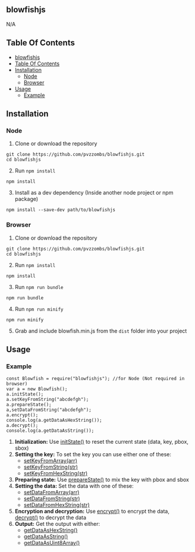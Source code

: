 ## blowfishjs
N/A

## Table Of Contents
- [blowfishjs](#blowfishjs)
- [Table Of Contents](#table-of-contents)
- [Installation](#installation)
  - [Node](#node)
  - [Browser](#browser)
- [Usage](#usage)
  - [Example](#example)

## Installation
### Node
1. Clone or download the repository
```
git clone https://github.com/pvzzombs/blowfishjs.git
cd blowfishjs
```
2. Run `npm install`
```
npm install
```
3. Install as a dev dependency (Inside another node project or npm package)  
```
npm install --save-dev path/to/blowfishjs
```
### Browser
1. Clone or download the repository
```
git clone https://github.com/pvzzombs/blowfishjs.git
cd blowfishjs
```
2. Run `npm install`
```
npm install
```
3. Run `npm run bundle`
```
npm run bundle
```
4. Run `npm run minify`
```
npm run minify
```
5. Grab and include blowfish.min.js from the `dist` folder into your project

## Usage
### Example
```
const Blowfish = require("blowfishjs"); //for Node (Not required in browser)
var a = new Blowfish();
a.initState();
a.setKeyFromString("abcdefgh");
a.prepareState();
a,setDataFromString("abcdefgh");
a.encrypt();
console.log(a.getDataAsHexString());
a.decrypt();
console.log(a.getDataAsString());
```
1. **Initialization:** Use [initState()]() to reset the current state (data, key, pbox, sbox)
2. **Setting the key:** To set the key you can use either one of these:
    - [setKeyFromArray(arr)]()
    - [setKeyFromString(str)]()
    - [setKeyFromHexString(str)]()
3. **Preparing state:** Use [prepareState()]() to mix the key with pbox and sbox
4. **Setting the data:** Set the data with one of these:
    - [setDataFromArray(arr)]()
    - [setDataFromString(str)]()
    - [setDataFromHexString(str)]()
5. **Encryption and decryption:** Use [encrypt()]() to encrypt the data, [decrypt()]() to decrypt the data
6. **Output:** Get the output with either:
    - [getDataAsHexString()]()
    - [getDataAsString()]()
    - [getDataAsUint8Array()]()

